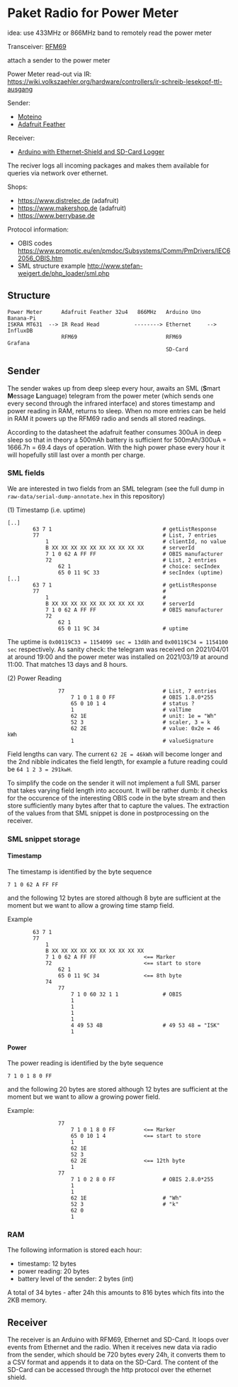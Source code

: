 # Paket Radio for Power Meter

idea: use 433MHz or 866MHz band to remotely read the power meter

Transceiver: [RFM69](https://www.mikrocontroller.net/articles/RFM69)

attach a sender to the power meter

Power Meter read-out via IR: https://wiki.volkszaehler.org/hardware/controllers/ir-schreib-lesekopf-ttl-ausgang

Sender:
- [Moteino](https://lowpowerlab.com/guide/moteino/)
- [Adafruit Feather](https://learn.adafruit.com/adafruit-feather-32u4-radio-with-rfm69hcw-module)

Receiver:
- [Arduino with Ethernet-Shield and SD-Card Logger](https://store.arduino.cc/arduino-ethernet-shield-2)

The reciver logs all incoming packages and makes them available for queries via network over ethernet.

Shops:
- https://www.distrelec.de (adafruit)
- https://www.makershop.de (adafruit)
- https://www.berrybase.de

Protocol information:
- OBIS codes https://www.promotic.eu/en/pmdoc/Subsystems/Comm/PmDrivers/IEC62056_OBIS.htm
- SML structure example http://www.stefan-weigert.de/php_loader/sml.php

## Structure

```
Power Meter      Adafruit Feather 32u4   866MHz   Arduino Uno       Banana-Pi
ISKRA MT631  --> IR Read Head           --------> Ethernet     -->  InfluxDB
                 RFM69                            RFM69             Grafana
                                                  SD-Card
```

## Sender

The sender wakes up from deep sleep every hour, awaits an SML (**S**mart **M**essage **L**anguage) telegram from the power meter (which sends one every second through the infrared interface) and stores timestamp and power reading in RAM, returns to sleep. When no more entries can be held in RAM it powers up the RFM69 radio and sends all stored readings.

According to the datasheet the adafruit feather consumes 300uA in deep sleep so that in theory a 500mAh battery is sufficient for 500mAh/300uA = 1666.7h = 69.4 days of operation. With the high power phase every hour it will hopefully still last over a month per charge.

### SML fields

We are interested in two fields from an SML telegram (see the full dump in `raw-data/serial-dump-annotate.hex` in this repository)

(1) Timestamp (i.e. uptime)
```
[..]
        63 7 1                                   # getListResponse
        77                                       # List, 7 entries
            1                                    # clientId, no value
            B XX XX XX XX XX XX XX XX XX XX      # serverId
            7 1 0 62 A FF FF                     # OBIS manufacturer
            72                                   # List, 2 entries
                62 1                             # choice: secIndex
                65 0 11 9C 33                    # secIndex (uptime)
[..]
        63 7 1                                   # getListResponse
        77                                       #
            1                                    #
            B XX XX XX XX XX XX XX XX XX XX      # serverId
            7 1 0 62 A FF FF                     # OBIS manufacturer
            72
                62 1                        
                65 0 11 9C 34                    # uptime
```

The uptime is `0x00119C33 = 1154099 sec = 13d8h` and `0x00119C34 = 1154100 sec` respectively. As sanity check: the telegram was received on 2021/04/01 at around 19:00 and the power meter was installed on 2021/03/19 at around 11:00. That matches 13 days and 8 hours.

(2) Power Reading
```
                77                               # List, 7 entries
                    7 1 0 1 8 0 FF               # OBIS 1.8.0*255
                    65 0 10 1 4                  # status ?
                    1                            # valTime
                    62 1E                        # unit: 1e = "Wh"
                    52 3                         # scaler, 3 = k
                    62 2E                        # value: 0x2e = 46 kWh
                    1                            # valueSignature
```

Field lengths can vary. The current `62 2E = 46kWh` will become longer and the 2nd nibble indicates the field length, for example a future reading could be `64 1 2 3 = 291kwH`.

To simplify the code on the sender it will not implement a full SML parser that takes varying field length into account. It will be rather dumb: it checks for the occurence of the interesting OBIS code in the byte stream and then store sufficiently many bytes after that to capture the values. The extraction of the values from that SML snippet is done in postprocessing on the receiver.

### SML snippet storage

#### Timestamp

The timestamp is identified by the byte sequence

    7 1 0 62 A FF FF

and the following 12 bytes are stored although 8 byte are sufficient at the moment but we want to allow a growing time stamp field.

Example
```
        63 7 1
        77
            1
            B XX XX XX XX XX XX XX XX XX XX
            7 1 0 62 A FF FF               <== Marker
            72                             <== start to store
                62 1                        
                65 0 11 9C 34              <== 8th byte
            74
                77
                    7 1 0 60 32 1 1              # OBIS
                    1
                    1
                    1
                    1
                    4 49 53 4B                   # 49 53 48 = "ISK"
                    1
```

#### Power

The power reading is identified by the byte sequence

    7 1 0 1 8 0 FF

and the following 20 bytes are stored although 12 bytes are sufficient at the moment but we want to allow a growing power field.

Example:
```
                77
                    7 1 0 1 8 0 FF         <== Marker
                    65 0 10 1 4            <== start to store 
                    1
                    62 1E
                    52 3
                    62 2E                  <== 12th byte
                    1
                77
                    7 1 0 2 8 0 FF               # OBIS 2.8.0*255
                    1
                    1
                    62 1E                        # "Wh"
                    52 3                         # "k"
                    62 0
                    1
```

### RAM

The following information is stored each hour:

- timestamp: 12 bytes
- power reading: 20 bytes
- battery level of the sender: 2 bytes (int)

A total of 34 bytes - after 24h this amounts to 816 bytes which fits into the 2KB memory.

## Receiver

The receiver is an Arduino with RFM69, Ethernet and SD-Card. It loops over events from Ethernet and the radio. When it receives new data via radio from the sender, which should be 720 bytes every 24h, it converts them to a CSV format and appends it to data on the SD-Card. The content of the SD-Card can be accessed through the http protocol over the ethernet shield.